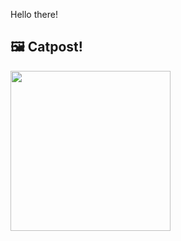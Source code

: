 Hello there!



## 🖼️ Catpost!

<sub>
    <img src="https://cdn2.thecatapi.com/images/Uuy-NbmOJ.jpg" height="256">
</sub>

